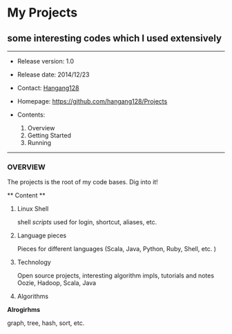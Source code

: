 # My Projects #
## some interesting codes which I used extensively ##

---
- Release version: 1.0
- Release date: 2014/12/23
- Contact: [Hangang128](mailto:hangang128@gmail.com)
- Homepage: https://github.com/hangang128/Projects

- Contents:
    1. Overview
    2. Getting Started
    3. Running

---
### OVERVIEW ###

The projects is the root of my code bases. Dig into it!

  ** Content **

1. Linux Shell

    shell *scripts* used for login, shortcut, aliases, etc.

2. Language pieces

    Pieces for different languages (Scala, Java, Python, Ruby, Shell, etc. )

3. Technology

    Open source projects, interesting algorithm impls, tutorials and notes
	Oozie, Hadoop, Scala, Java

4. Algorithms

  **Alrogirhms**

   graph, tree, hash, sort, etc.

